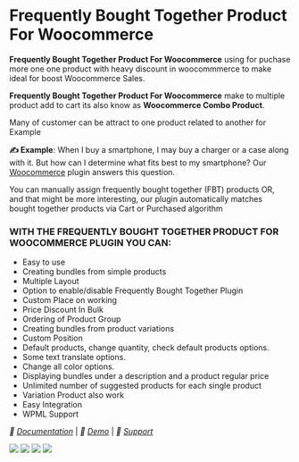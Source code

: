 <h1>Frequently Bought Together Product For Woocommerce</h1>

**Frequently Bought Together Product For Woocommerce** using for puchase more one one product with heavy discount in woocommmerce to make ideal for boost Woocommerce Sales.

**Frequently Bought Together Product For Woocommerce** make to multiple product add to cart its also know as  **Woocommerce Combo Product**.

Many of customer can be attract to one product related to another for Example

**✍ Example**: When I buy a smartphone, I may buy a charger or a case along with it. But how can I determine what fits best to my smartphone? Our [Woocommerce](https://en.wikipedia.org/wiki/WooCommerce) plugin answers this question. 

You can manually assign frequently bought together (FBT) products OR, and that might be more interesting, our plugin automatically matches bought together products via Cart or Purchased algorithm

<h3>WITH THE FREQUENTLY BOUGHT TOGETHER PRODUCT FOR WOOCOMMERCE PLUGIN YOU CAN: </h3>

* Easy to use
* Creating bundles from simple products
* Multiple Layout
* Option to enable/disable Frequently Bought Together Plugin
* Custom Place on working
* Price Discount In Bulk
* Ordering of Product Group
* Creating bundles from product variations
* Custom Position
* Default products, change quantity, check default products options.
* Some text translate options.
* Change all color options.
* Displaying bundles under a description and a product regular price
* Unlimited number of suggested products for each single product
* Variation Product also work
* Easy Integration
* WPML Support

*🌟 [Documentation](https://www.plugin999.com/docs/frequently-bought-together-product-for-woocommerce/)* | *🌟 [Demo](https://plugin999.com/demo/frequently-bought-together-product-for-woocommerce/product/t-shirt-with-logo/)* | *🌟 [Support](https://www.plugin999.com/support/)*

<img src="https://ps.w.org/frequently-bought-together-product-for-woocommerce/assets/screenshot-1.png?rev=2798797"/>
<img src="https://ps.w.org/frequently-bought-together-product-for-woocommerce/assets/screenshot-2.png?rev=2798797"/>
<img src="https://ps.w.org/frequently-bought-together-product-for-woocommerce/assets/screenshot-3.png?rev=2798797"/>
<img src="https://ps.w.org/frequently-bought-together-product-for-woocommerce/assets/screenshot-4.png?rev=2798797"/>
